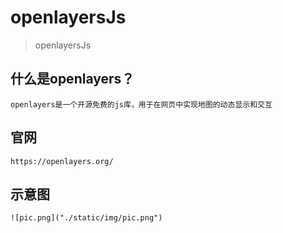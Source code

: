 # openlayersJs

> openlayersJs

## 什么是openlayers？

``` 
openlayers是一个开源免费的js库，用于在网页中实现地图的动态显示和交互

``` 
## 官网

```
https://openlayers.org/

```
## 示意图

```
![pic.png]("./static/img/pic.png")

```
